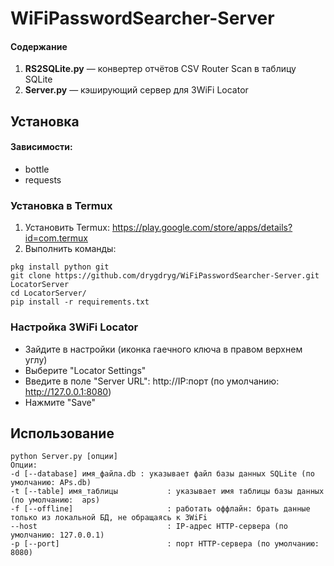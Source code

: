 # WiFiPasswordSearcher-Server
#### Содержание
1. **RS2SQLite.py** — конвертер отчётов CSV Router Scan в таблицу SQLite
2. **Server.py** — кэширующий сервер для 3WiFi Locator
## Установка
#### Зависимости:
- bottle
- requests
### Установка в Termux
1. Установить Termux: https://play.google.com/store/apps/details?id=com.termux
2. Выполнить команды:
```
pkg install python git
git clone https://github.com/drygdryg/WiFiPasswordSearcher-Server.git LocatorServer
cd LocatorServer/
pip install -r requirements.txt
```
### Настройка 3WiFi Locator
- Зайдите в настройки (иконка гаечного ключа в правом верхнем углу)
- Выберите "Locator Settings"
- Введите в поле "Server URL": http://IP:порт (по умолчанию: http://127.0.0.1:8080)
- Нажмите "Save"
## Использование
```
python Server.py [опции]
Опции:
-d [--database] имя_файла.db : указывает файл базы данных SQLite (по умолчанию: APs.db)
-t [--table] имя_таблицы           : указывает имя таблицы базы данных (по умолчанию:  aps)
-f [--offline]                     : работать оффлайн: брать данные только из локальной БД, не обращаясь к 3WiFi
--host                             : IP-адрес HTTP-сервера (по умолчанию: 127.0.0.1)
-p [--port]                        : порт HTTP-сервера (по умолчанию: 8080)
```
